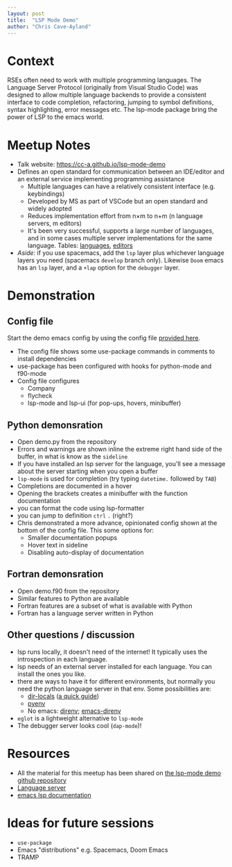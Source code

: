 ```yaml
---
layout: post
title:  "LSP Mode Demo"
author: "Chris Cave-Ayland"
---
```


# Context
RSEs often need to work with multiple programming languages. The Language Server Protocol (originally from Visual Studio Code) was designed to allow multiple language backends to provide a consistent interface to code completion, refactoring, jumping to symbol definitions, syntax highlighting, error messages etc. The lsp-mode package bring the power of LSP to the emacs world.

# Meetup Notes

- Talk website: https://cc-a.github.io/lsp-mode-demo
- Defines an open standard for communication between an IDE/editor and an external service implementing programming assistance
    - Multiple languages can have a relatively consistent interface (e.g. keybindings)
    - Developed by MS as part of VSCode but an open standard and widely adopted
    - Reduces implementation effort from n×m to n+m (n language servers, m editors)
    - It's been very successful, supports a large number of languages, and in some cases multiple server implementations for the same language. Tables: [languages](https://langserver.org/#implementations-server), [editors](https://langserver.org/#implementations-client)
- *Aside:* if you use spacemacs, add the `lsp` layer plus whichever language layers you need (spacemacs `develop` branch only). Likewise `Doom` emacs has an `lsp` layer, and a `+lap` option for the `debugger` layer.

# Demonstration
## Config file
Start the demo emacs config by using the config file [provided here](https://raw.githubusercontent.com/cc-a/lsp-mode-demo/master/.emacs).
- The config file shows some use-package commands in comments to install dependencies
- use-package has been configured with hooks for python-mode and f90-mode
- Config file configures
    - Company
    - flycheck
    - lsp-mode and lsp-ui (for pop-ups, hovers, minibuffer)
    
## Python demonsration
- Open demo.py from the repository
- Errors and warnings are shown inline the extreme right hand side of the buffer, in what is know as the `sideline`
- If you have installed an lsp server for the language, you'll see a message about the server starting when you open a buffer
- `lsp-mode` is used for completion (try typing `datetime.` followed by `TAB`)
- Completions are documented in a hover
- Opening the brackets creates a minibuffer with the function documentation
- you can format the code using lsp-formatter
- you can jump to definition `ctrl` `.` (right?)
- Chris demonstrated a more advance, opinionated config shown at the bottom of the config file. This some options for:
    - Smaller documentation popups
    - Hover text in sideline
    - Disabling auto-display of documentation
    
## Fortran demonsration
- Open demo.f90 from the repository
- Similar features to Python are available
- Fortran features are a subset of what is available with Python
- Fortran has a language server written in Python

## Other questions / discussion

- lsp runs locally, it doesn't need of the internet! It typically uses the introspection in each language.
- lsp needs of an external server installed for each language. You can install the ones you like.
- there are ways to have it for different environments, but normally you need the python language server in that env. Some possibilities are:
    - [dir-locals](https://www.gnu.org/software/emacs/manual/html_node/elisp/Directory-Local-Variables.html) ([a quick guide](https://endlessparentheses.com/a-quick-guide-to-directory-local-variables.html))
    - [pyenv](https://github.com/pythonic-emacs/pyenv-mode)
    - No emacs: [direnv](https://direnv.net/); [emacs-direnv](https://github.com/wbolster/emacs-direnv)
- `eglot` is a lightweight alternative to `lsp-mode`
- The debugger server looks cool (`dap-mode`)!

# Resources

- All the material for this meetup has been shared on [the lsp-mode demo github repository](https://github.com/cc-a/lsp-mode-demo)
- [Language server](https://langserver.org/)
- [emacs lsp documentation](https://emacs-lsp.github.io/lsp-mode/)

# Ideas for future sessions

- `use-package`
- Emacs "distributions" e.g. Spacemacs, Doom Emacs
- TRAMP
